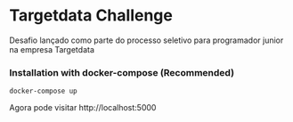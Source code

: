 # Targetdata Challenge

Desafio lançado como parte do processo seletivo para programador junior na empresa Targetdata

### Installation with docker-compose (Recommended)

```
docker-compose up
```

Agora pode visitar http://localhost:5000
